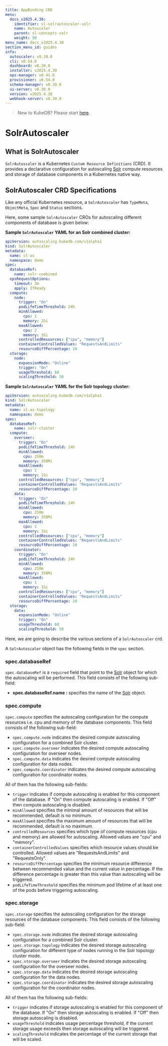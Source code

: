 ```yaml
---
title: AppBinding CRD
menu:
  docs_v2025.4.30:
    identifier: sl-solrautoscaler-solr
    name: Autoscaler
    parent: sl-concepts-solr
    weight: 50
menu_name: docs_v2025.4.30
section_menu_id: guides
info:
  autoscaler: v0.39.0
  cli: v0.54.0
  dashboard: v0.30.0
  installer: v2025.4.30
  ops-manager: v0.41.0
  provisioner: v0.54.0
  schema-manager: v0.30.0
  ui-server: v0.30.0
  version: v2025.4.30
  webhook-server: v0.30.0
---
```


> New to KubeDB? Please start [here](/docs/v2025.4.30/README).

# SolrAutoscaler

## What is SolrAutoscaler

`SolrAutoscaler` is a Kubernetes `Custom Resource Definitions` (CRD). It provides a declarative configuration for autoscaling [Solr](https://solr.apache.org/guide/solr/latest/index.html) compute resources and storage of database components in a Kubernetes native way.

## SolrAutoscaler CRD Specifications

Like any official Kubernetes resource, a `SolrAutoscaler` has `TypeMeta`, `ObjectMeta`, `Spec` and `Status` sections.

Here, some sample `SolrAutoscaler` CROs for autoscaling different components of database is given below:

**Sample `SolrAutoscaler` YAML for an Solr combined cluster:**

```yaml
apiVersion: autoscaling.kubedb.com/v1alpha1
kind: SolrAutoscaler
metadata:
  name: sl-as
  namespace: demo
spec:
  databaseRef:
    name: solr-combined
  opsRequestOptions:
    timeout: 3m
    apply: IfReady
  compute:
    node:
      trigger: "On"
      podLifeTimeThreshold: 24h
      minAllowed:
        cpu: 1
        memory: 2Gi
      maxAllowed:
        cpu: 2
        memory: 3Gi
      controlledResources: ["cpu", "memory"]
      containerControlledValues: "RequestsAndLimits"
      resourceDiffPercentage: 10
  storage:
    node:
      expansionMode: "Online"
      trigger: "On"
      usageThreshold: 60
      scalingThreshold: 50
```

**Sample `SolrAutoscaler` YAML for the Solr topology cluster:**

```yaml
apiVersion: autoscaling.kubedb.com/v1alpha1
kind: SolrAutoscaler
metadata:
  name: sl-as-topology
  namespace: demo
spec:
  databaseRef:
    name: solr-cluster
  compute:
    overseer:
      trigger: "On"
      podLifeTimeThreshold: 24h
      minAllowed:
        cpu: 250m
        memory: 350Mi
      maxAllowed:
        cpu: 1
        memory: 1Gi
      controlledResources: ["cpu", "memory"]
      containerControlledValues: "RequestsAndLimits"
      resourceDiffPercentage: 10
    data:
      trigger: "On"
      podLifeTimeThreshold: 24h
      minAllowed:
        cpu: 250m
        memory: 350Mi
      maxAllowed:
        cpu: 1
        memory: 1Gi
      controlledResources: ["cpu", "memory"]
      containerControlledValues: "RequestsAndLimits"
      resourceDiffPercentage: 10
    coordinator:
      trigger: "On"
      podLifeTimeThreshold: 24h
      minAllowed:
        cpu: 250m
        memory: 350Mi
      maxAllowed:
        cpu: 1
        memory: 1Gi
      controlledResources: ["cpu", "memory"]
      containerControlledValues: "RequestsAndLimits"
      resourceDiffPercentage: 10
  storage:
    data:
      expansionMode: "Online"
      trigger: "On"
      usageThreshold: 60
      scalingThreshold: 50
```

Here, we are going to describe the various sections of a `SolrAutoscaler` crd.

A `SolrAutoscaler` object has the following fields in the `spec` section.

### spec.databaseRef

`spec.databaseRef` is a `required` field that point to the [Solr](/docs/v2025.4.30/guides/solr/concepts/solr) object for which the autoscaling will be performed. This field consists of the following sub-field:

- **spec.databaseRef.name :** specifies the name of the [Solr](/docs/v2025.4.30/guides/solr/concepts/solr) object.

### spec.compute

`spec.compute` specifies the autoscaling configuration for the compute resources i.e. cpu and memory of the database components. This field consists of the following sub-field:

- `spec.compute.node` indicates the desired compute autoscaling configuration for a combined Solr cluster.
- `spec.compute.overseer` indicates the desired compute autoscaling configuration for overseer nodes.
- `spec.compute.data` indicates the desired compute autoscaling configuration for data nodes.
- `spec.compute.coordinator` indicates the desired compute autoscaling configuration for coordinator nodes.

All of them has the following sub-fields:

- `trigger` indicates if compute autoscaling is enabled for this component of the database. If "On" then compute autoscaling is enabled. If "Off" then compute autoscaling is disabled.
- `minAllowed` specifies the minimal amount of resources that will be recommended, default is no minimum.
- `maxAllowed` specifies the maximum amount of resources that will be recommended, default is no maximum.
- `controlledResources` specifies which type of compute resources (cpu and memory) are allowed for autoscaling. Allowed values are "cpu" and "memory".
- `containerControlledValues` specifies which resource values should be controlled. Allowed values are "RequestsAndLimits" and "RequestsOnly".
- `resourceDiffPercentage` specifies the minimum resource difference between recommended value and the current value in percentage. If the difference percentage is greater than this value than autoscaling will be triggered.
- `podLifeTimeThreshold` specifies the minimum pod lifetime of at least one of the pods before triggering autoscaling.

### spec.storage

`spec.storage` specifies the autoscaling configuration for the storage resources of the database components. This field consists of the following sub-field:

- `spec.storage.node` indicates the desired storage autoscaling configuration for a combined Solr cluster.
- `spec.storage.topology` indicates the desired storage autoscaling configuration for different type of nodes running in the Solr topology cluster mode.
- `spec.storage.overseer` indicates the desired storage autoscaling configuration for the overseer nodes.
- `spec.storage.data` indicates the desired storage autoscaling configuration for the data nodes.
- `spec.storage.coordinator` indicates the desired storage autoscaling configuration for the coordinator nodes.

All of them has the following sub-fields:

- `trigger` indicates if storage autoscaling is enabled for this component of the database. If "On" then storage autoscaling is enabled. If "Off" then storage autoscaling is disabled.
- `usageThreshold` indicates usage percentage threshold, if the current storage usage exceeds then storage autoscaling will be triggered.
- `scalingThreshold` indicates the percentage of the current storage that will be scaled.
